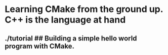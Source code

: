 # Learning CMake from the ground up. C++ is the language at hand

## ./tutorial ## Building a simple hello world program with CMake.
